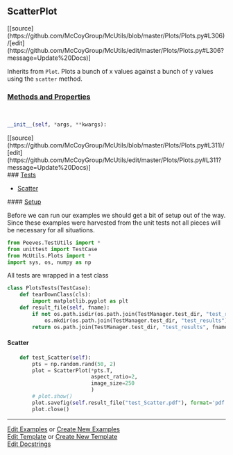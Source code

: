 ## <a id="McUtils.Plots.Plots.ScatterPlot">ScatterPlot</a> 
<div class="docs-source-link" markdown="1">
[[source](https://github.com/McCoyGroup/McUtils/blob/master/Plots/Plots.py#L306)/[edit](https://github.com/McCoyGroup/McUtils/edit/master/Plots/Plots.py#L306?message=Update%20Docs)]
</div>

Inherits from `Plot`.
Plots a bunch of x values against a bunch of y values using the `scatter` method.

<div class="collapsible-section">
 <div class="collapsible-section collapsible-section-header" markdown="1">
 
### <a class="collapse-link" data-toggle="collapse" href="#methods">Methods and Properties</a> <a class="float-right" data-toggle="collapse" href="#methods"><i class="fa fa-chevron-down"></i></a>

 </div>
 <div class="collapsible-section collapsible-section-body collapse" id="methods" markdown="1">

<a id="McUtils.Plots.Plots.ScatterPlot.__init__" class="docs-object-method">&nbsp;</a> 
```python
__init__(self, *args, **kwargs): 
```
<div class="docs-source-link" markdown="1">
[[source](https://github.com/McCoyGroup/McUtils/blob/master/Plots/Plots.py#L311)/[edit](https://github.com/McCoyGroup/McUtils/edit/master/Plots/Plots.py#L311?message=Update%20Docs)]
</div>

 </div>
</div>



<div class="collapsible-section">
 <div class="collapsible-section collapsible-section-header" markdown="1">
### <a class="collapse-link" data-toggle="collapse" href="#tests">Tests</a> <a class="float-right" data-toggle="collapse" href="#tests"><i class="fa fa-chevron-down"></i></a>
 </div>
<div class="collapsible-section collapsible-section-body collapse show" id="tests" markdown="1">

- [Scatter](#Scatter)

<div class="collapsible-section">
 <div class="collapsible-section collapsible-section-header" markdown="1">
#### <a class="collapse-link" data-toggle="collapse" href="#test-setup">Setup</a> <a class="float-right" data-toggle="collapse" href="#test-setup"><i class="fa fa-chevron-down"></i></a>
 </div>
 <div class="collapsible-section collapsible-section-body collapse" id="test-setup" markdown="1">

Before we can run our examples we should get a bit of setup out of the way.
Since these examples were harvested from the unit tests not all pieces
will be necessary for all situations.
```python
from Peeves.TestUtils import *
from unittest import TestCase
from McUtils.Plots import *
import sys, os, numpy as np
```

All tests are wrapped in a test class
```python
class PlotsTests(TestCase):
    def tearDownClass(cls):
        import matplotlib.pyplot as plt
    def result_file(self, fname):
        if not os.path.isdir(os.path.join(TestManager.test_dir, "test_results")):
            os.mkdir(os.path.join(TestManager.test_dir, "test_results"))
        return os.path.join(TestManager.test_dir, "test_results", fname)
```

 </div>
</div>

#### <a name="Scatter">Scatter</a>
```python
    def test_Scatter(self):
        pts = np.random.rand(50, 2)
        plot = ScatterPlot(*pts.T,
                           aspect_ratio=2,
                           image_size=250
                           )
        # plot.show()
        plot.savefig(self.result_file("test_Scatter.pdf"), format='pdf')
        plot.close()
```

 </div>
</div>

___

[Edit Examples](https://github.com/McCoyGroup/McUtils/edit/gh-pages/ci/examples/McUtils/Plots/Plots/ScatterPlot.md) or 
[Create New Examples](https://github.com/McCoyGroup/McUtils/new/gh-pages/?filename=ci/examples/McUtils/Plots/Plots/ScatterPlot.md) <br/>
[Edit Template](https://github.com/McCoyGroup/McUtils/edit/gh-pages/ci/docs/McUtils/Plots/Plots/ScatterPlot.md) or 
[Create New Template](https://github.com/McCoyGroup/McUtils/new/gh-pages/?filename=ci/docs/templates/McUtils/Plots/Plots/ScatterPlot.md) <br/>
[Edit Docstrings](https://github.com/McCoyGroup/McUtils/edit/master/Plots/Plots.py#L306?message=Update%20Docs)